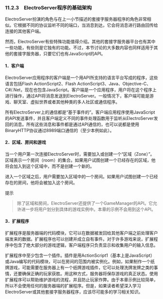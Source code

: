 ### 11.2.3　ElectroServer程序的基础架构

ElectroServer扮演的角色与在上一小节描述的套接字服务器程序的角色非常相似。它根据不同的协议监听不同的端口，当消息到达，它会将消息进行路由回传给连接的其他客户端。

然而，ElectroServer有些特殊功能值得介绍。其他的套接字服务器平台也有其中一些功能，有些则是它独有的功能。不过，本节讨论的大多数内容也同样适用于其他的套接字服务器，只要它们也有JavaScript的API。

#### 1．客户端

ElectroServer应用程序的客户端是一个用API所支持的语言平台写成的程序，这些语言包括Flash ActionScript2、Flash ActionScript3、Java、Objective-C、C#/.Net，现在也包含JavaScript。客户端是一个应用程序，用户将在这个程序上进行操作，通过API将消息发送到ElectroServer。一般情况下，客户端可能是游戏、聊天室、虚拟世界或者其他种类的多人社区或通信程序。

所有ElectroServer上的通信都是“基于事件的”。客户端应用程序使用JavaScript的API发送事件，并且客户端定义不同的事件处理函数用于监听从ElectroServer发回的消息。所有这些消息和事件都是通过API通信的，也可以说都是使用BinaryHTTP协议通过8989端口通信的（至少本例如此）。

#### 2．区域、房间和游戏

当一个用户第一次连接ElectroServer时，需要加入或创建一个“区域（Zone）”。区域表示一个房间（room）的集合。如果用户试图创建一个已经存在的区域，他将会加入到这个区域中，而不是创建一个新的。

进入一个区域之后，用户需要加入区域中的一个房间。如果用户试图创建一个已经存在的房间，他将会被加入这个房间。

提示

> 除了区域和房间，ElectroServer还提供了一个GameManager的API。它允许进一步将用户划分到具体的游戏实例中。本章的示例不会用到这个API。

#### 3．扩展程序

扩展程序是服务器端的代码模块，它可以在数据被发回给其他客户端之前处理客户端发来的数据。扩展程序也可以创建并成立自有事件。对于许多游戏来说，扩展程序中包含了绝大部分的游戏逻辑，客户端程序只负责显示和收集用户的输入信息。

扩展程序中至少包含一个插件。插件是用ActionScript1（基本上是JavaScript）或Java编写的代码模块，可以在房间的范围内被实例化。例如，如果制作一个纸牌游戏，可能需要在服务器上有一个纸牌游戏插件，它可以处理洗牌发牌之类的事情，还要确保正确的玩家获胜。用这种方式，服务器将保存游戏的真正状态。使用扩展程序可以帮助维护游戏的流程，并且防止玩家作弊。由于本章示例比较简单，所以不会使用任何的服务器端的扩展程序。但是，如果读者希望深入学习ElectroServer或其他套接字服务器程序，应该尽可能多的学习相关知识。

